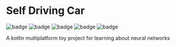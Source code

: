 # Self Driving Car

![badge][badge-maven] ![badge][badge-mpp] ![badge][badge-android] ![badge][badge-js] ![badge][badge-jvm]

A kotlin multiplatform toy project for learning about neural networks


[badge-maven]: https://img.shields.io/maven-central/v/tz.co.asoft/test/1.0.1?style=flat

[badge-mpp]: https://img.shields.io/badge/kotlin-multiplatform-blue?style=flat

[badge-android]: http://img.shields.io/badge/platform-android-brightgreen.svg?style=flat

[badge-js]: http://img.shields.io/badge/platform-js-yellow.svg?style=flat

[badge-jvm]: http://img.shields.io/badge/platform-jvm-orange.svg?style=flat
